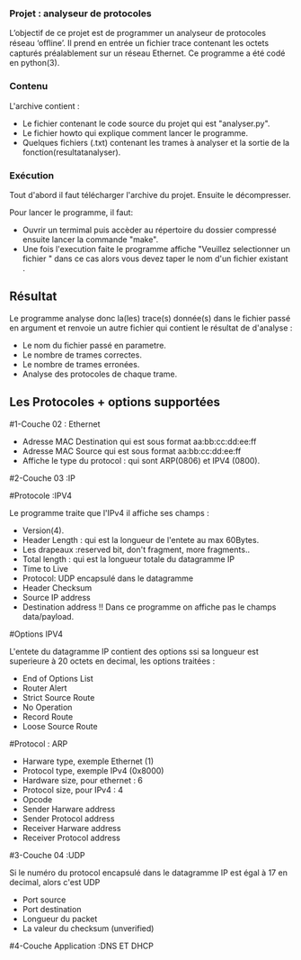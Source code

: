 

### Projet : analyseur de protocoles

L’objectif de ce projet est de programmer un analyseur de protocoles réseau
‘oﬄine’. Il prend en entrée un fichier trace contenant les octets capturés
préalablement sur un réseau Ethernet. Ce programme a été codé en python(3).

### Contenu 

L'archive contient : 

- Le fichier contenant le code source du projet qui est "analyser.py".
- Le fichier howto qui explique comment lancer le programme. 
- Quelques fichiers (.txt) contenant les trames à analyser et  la sortie de la fonction(resultatanalyser).

### Exécution

Tout d'abord il faut télécharger l'archive du projet.
Ensuite le décompresser.

Pour lancer le programme, il faut:
- Ouvrir un termimal puis accèder au répertoire du dossier compressé ensuite  lancer la commande "make".
- Une fois l'execution faite le programme affiche "Veuillez selectionner un fichier " dans ce cas alors vous devez taper le nom d'un fichier existant .

## Résultat

Le programme analyse donc la(les) trace(s) donnée(s) dans le fichier passé en argument et renvoie un autre fichier qui contient le résultat de d'analyse :

- Le nom du fichier passé en parametre. 
- Le nombre de trames correctes.
- Le nombre de trames erronées.
- Analyse des protocoles de chaque trame.

## Les Protocoles + options supportées 

#1-Couche 02 : Ethernet

- Adresse MAC Destination qui est sous format aa:bb:cc:dd:ee:ff
- Adresse MAC Source qui est sous format aa:bb:cc:dd:ee:ff
- Affiche le type du protocol :  qui sont ARP(0806) et IPV4 (0800).

#2-Couche 03 :IP 

#Protocole :IPV4

Le programme traite que l'IPv4 il affiche ses champs :

- Version(4).
- Header Length : qui est la longueur de l'entete au max 60Bytes.
- Les drapeaux :reserved bit, don't fragment, more fragments..
- Total length : qui est la longueur totale du datagramme IP
- Time to Live
- Protocol: UDP encapsulé dans le datagramme
- Header Checksum 
- Source IP address 
- Destination address 
!! Dans ce programme on affiche pas le champs data/payload.



#Options IPV4

L'entete du datagramme IP contient des options ssi sa longueur est superieure à 20 octets en decimal, les options traitées :

- End of Options List
- Router Alert
- Strict Source Route
- No Operation 
- Record Route
- Loose Source Route


#Protocol : ARP
- Harware type, exemple Ethernet (1)
- Protocol type, exemple IPv4 (0x8000)
- Hardware size, pour ethernet : 6
- Protocol size, pour IPv4 : 4
- Opcode 
- Sender Harware address
- Sender Protocol address
- Receiver Harware address
- Receiver Protocol address





#3-Couche 04 :UDP

Si le numéro du protocol encapsulé dans le datagramme IP est égal à 17 en decimal, alors c'est UDP

- Port source
- Port destination
- Longueur du packet
- La valeur du checksum (unverified)



#4-Couche Application :DNS ET DHCP


